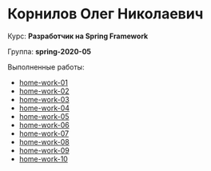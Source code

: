 # Корнилов Олег Николаевич
Курс: **Разработчик на Spring Framework**

Группа: **spring-2020-05**

Выполненные работы:

- [home-work-01](https://github.com/okornilov/2020-05-otus-spring-kornilov/tree/master/home-work-01)
- [home-work-02](https://github.com/okornilov/2020-05-otus-spring-kornilov/tree/master/home-work-02)
- [home-work-03](https://github.com/okornilov/2020-05-otus-spring-kornilov/tree/master/home-work-03)
- [home-work-04](https://github.com/okornilov/2020-05-otus-spring-kornilov/tree/master/home-work-04)
- [home-work-05](https://github.com/okornilov/2020-05-otus-spring-kornilov/tree/master/home-work-05)
- [home-work-06](https://github.com/okornilov/2020-05-otus-spring-kornilov/tree/master/home-work-06)
- [home-work-07](https://github.com/okornilov/2020-05-otus-spring-kornilov/tree/master/home-work-07)
- [home-work-08](https://github.com/okornilov/2020-05-otus-spring-kornilov/tree/master/home-work-08)
- [home-work-09](https://github.com/okornilov/2020-05-otus-spring-kornilov/tree/master/home-work-09)
- [home-work-10](https://github.com/okornilov/2020-05-otus-spring-kornilov/tree/master/home-work-10)
